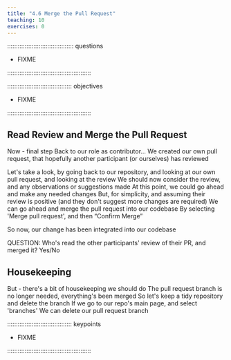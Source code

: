 ```yaml
---
title: "4.6 Merge the Pull Request"
teaching: 10
exercises: 0
---
```


:::::::::::::::::::::::::::::::::::::: questions 

- FIXME

::::::::::::::::::::::::::::::::::::::::::::::::

::::::::::::::::::::::::::::::::::::: objectives

- FIXME

::::::::::::::::::::::::::::::::::::::::::::::::

## Read Review and Merge the Pull Request

Now - final step
Back to our role as contributor...
We created our own pull request, that hopefully another participant (or ourselves) has reviewed

Let's take a look, by going back to our repository, and looking at our own pull request, and looking at the review
We should now consider the review, and any observations or suggestions made
At this point, we could go ahead and make any needed changes
But, for simplicity, and assuming their review is positive (and they don't suggest more changes are required)
We can go ahead and merge the pull request into our codebase
By selecting 'Merge pull request', and then “Confirm Merge”

So now, our change has been integrated into our codebase

QUESTION: Who's read the other participants' review of their PR, and merged it? Yes/No

## Housekeeping

But - there's a bit of housekeeping we should do
The pull request branch is no longer needed, everything's been merged
So let's keep a tidy repository and delete the branch
If we go to our repo's main page, and select 'branches'
We can delete our pull request branch

::::::::::::::::::::::::::::::::::::: keypoints 

- FIXME

::::::::::::::::::::::::::::::::::::::::::::::::
